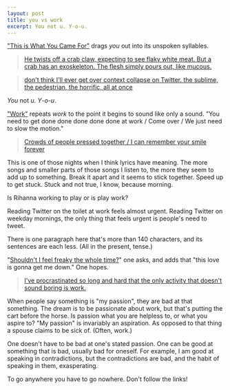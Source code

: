```yaml
---
layout: post
title: you vs work
excerpt: You not u. Y-o-u.
---
```


["This is What You Came For"](https://www.youtube.com/watch?v=kOkQ4T5WO9E) drags *you* out into its unspoken syllables.

> [He twists off a crab claw, expecting to see flaky white meat. But a crab has an exoskeleton. The flesh simply pours out, like mucous.](https://www.scribd.com/doc/316220250/A-FEW-GOOD-MEN-SCRIPT, "I have never seen this movie.")

> [don't think I'll ever get over context collapse on Twitter. the sublime, the pedestrian, the horrific, all at once](https://twitter.com/navalang/status/761006450919432194)

*You* not *u*. *Y*-*o*-*u*.

["Work"](https://www.youtube.com/watch?v=HL1UzIK-flA) repeats *work* to the point it begins to sound like only a sound. "You need to get done done done done done at work / Come over / We just need to slow the motion."

> [Crowds of people pressed together / I can remember your smile forever](https://www.youtube.com/watch?v=B-yr7ZrrRAM)

This is one of those nights when I think lyrics have meaning. The more songs and smaller parts of those songs I listen to, the more they seem to add up to something. Break it apart and it seems to stick together. Speed up to get stuck. Stuck and not true, I know, because morning.

Is Rihanna working to play or is play work?

Reading Twitter on the toilet at work feels almost urgent. Reading Twitter on weekday mornings, the only thing that feels urgent is people's need to tweet.

There is one paragraph here that's more than 140 characters, and its sentences are each less. (All in the present, tense.)

"[Shouldn't I feel freaky the whole time?](https://www.youtube.com/watch?v=mJ0hQGRD-Hw)" one asks, and adds that "this love is gonna get me down." One hopes.

> [I've procrastinated so long and hard that the only activity that doesn't sound boring is work.](https://twitter.com/rachpax/status/760889377220284417)

When people say something is "my passion", they are bad at that something. The dream is to be passionate about work, but that's putting the cart before the horse. Is passion what you are helpless to, or what you aspire to? "My passion" is invariably an aspiration. As opposed to that thing a spouse claims to be sick of. (Often, work.)

One doesn't have to be bad at one's stated passion. One can be good at something that is bad, usually bad for oneself. For example, I am good at speaking in contradictions, but the contradictions are bad, and the habit of speaking in them, exasperating.

To go anywhere you have to go nowhere. Don't follow the links!